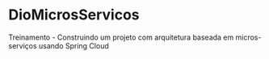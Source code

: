 # DioMicrosServicos
Treinamento - Construindo um projeto com arquitetura baseada em micros-serviços usando Spring Cloud
